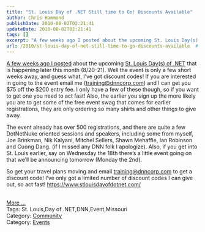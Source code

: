 ```yaml
---
title: "St. Louis Day of .NET Still time to Go! Discounts Available"
author: Chris Hammond
publishDate: 2010-08-02T02:21:41
updateDate: 2010-08-02T02:21:41
tags: []
excerpt: "A few weeks ago I posted about the upcoming St. Louis Day(s) of .NET that is happening later this month (8/20-21). Well the event is only a few short weeks away, and guess what, I’ve got discount codes! If you are interested in going to the event email me (training@dnncorp.com) and I can get you $75 off the $200 entry fee. I only have a few of these though, so if you want to get one you need to act fast! Also, the earlier you sign up the more likely you are to get some of the free event swag that comes for earlier registrations, they are only ordering so many shirts and other things to give away.  The event already has over 500 registrations, and there are quite a few DotNetNuke oriented sessions and speakers, including some from myself, Joe Brinkman, Nik Kalyani, Mitchel Sellers, Shawn Mehaffie, Ian Robinson and Cuong Dang. (if I missed any DNN folk I apologize). Also, if you get into St. Louis earlier, say on Wednesday the 18th there’s a little event going on that we’ll be announcing tomorrow (Monday the 2nd).  So get your travel plans moving and email training@dnncorp.com to get a discount code! I’ve only got a limited number of discount codes I can give out, so act fast! https://www.stlouisdayofdotnet.com/More ...Tags: St. Louis,Day of .NET,DNN,Event,MissouriCategory: CommunityCategory: Events"
url: /2010/st-louis-day-of-net-still-time-to-go-discounts-available  # Use the generated URL with year
---
```

<p><a href="https://www.dotnetnuke.com/Community/Blogs/tabid/825/EntryId/2684/St-Louis-Day-of-Net-2010.aspx" target="_blank">A few weeks ago I posted</a> about the upcoming <a href="https://www.stlouisdayofdotnet.com" target="_blank">St. Louis Day(s) of .NET</a> that is happening later this month (8/20-21). Well the event is only a few short weeks away, and guess what, I’ve got discount codes! If you are interested in going to the event email me (<a href="https://www.dotnetnuke.comhttps://www.dotnetnuke.commailto:training@dnncorp.com">training@dnncorp.com</a>) and I can get you $75 off the $200 entry fee. I only have a few of these though, so if you want to get one you need to act fast! Also, the earlier you sign up the more likely you are to get some of the free event swag that comes for earlier registrations, they are only ordering so many shirts and other things to give away.</p>  <p>The event already has over 500 registrations, and there are quite a few DotNetNuke oriented sessions and speakers, including some from myself, Joe Brinkman, Nik Kalyani, Mitchel Sellers, Shawn Mehaffie, Ian Robinson and Cuong Dang. (if I missed any DNN folk I apologize). Also, if you get into St. Louis earlier, say on Wednesday the 18th there’s a little event going on that we’ll be announcing tomorrow (Monday the 2nd).</p>  <p>So get your travel plans moving and email <a href="https://www.dotnetnuke.comhttps://www.dotnetnuke.commailto:training@dnncorp.com">training@dnncorp.com</a> to get a discount code! I’ve only got a limited number of discount codes I can give out, so act fast! <a href="https://www.stlouisdayofdotnet.com/">https://www.stlouisdayofdotnet.com/</a></p><br /><a href=https://www.dotnetnuke.com/Community/Blogs/tabid/825/EntryId/2717/St-Louis-Day-of-NET-Still-time-to-Go-Discounts-Available.aspx>More ...</a><div class="tags">Tags: St. Louis,Day of .NET,DNN,Event,Missouri</div><div class="category">Category: <a href=https://www.dotnetnuke.com/Community/Blogs/tabid/825/CatID/16/Default.aspx>Community</a></div><div class="category">Category: <a href=https://www.dotnetnuke.com/Community/Blogs/tabid/825/CatID/14/Default.aspx>Events</a></div><img src="https://feeds.feedburner.com/~r/dnndaily/~4/jHAP0fBDd9g" height="1" width="1"/>
